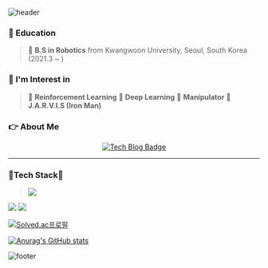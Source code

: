 
![header](https://capsule-render.vercel.app/api?type=waving&color=auto&height=250&section=header&text=Hello,%20I'm%20Dongwoo%20Son%20👋&fontSize=90&animation=fadeIn&fontAlignY=38&desc=Robotics&descAlignY=55&descAlign=72.8)

### 🌱 Education
<!-- **I am studying at the Department of Robotics of Kwangwoon University.** -->
> 🏡 **B.S in Robotics** from Kwangwoon University, Seoul, South Korea (2021.3 ~ )

### :orange_book: I'm Interest in   
> 🔎 **Reinforcement Learning**
> 🔎 **Deep Learning**
> 🔎 **Manipulator**
> 🔎 **J.A.R.V.I.S (Iron Man)**

### 👉 About Me

<div align=center>

[![Tech Blog Badge](http://img.shields.io/badge/-Tech%20blog-black?style=flat-square&logo=github&link=https://davinci-ai.tistory.com/)](https://https://dnd-qodqks.github.io/)

<!-- 나중에 추가하기
[![CV](http://img.shields.io/badge/-CV-black?style=flat-square&logo=github&link=https://davinci-ai.tistory.com/)](https://github.com/Taeyoung96/TaeyoungKim_CV/blob/master/TaeyoungKim_CV.pdf)
[![Gmail Badge](https://img.shields.io/badge/Gmail-d14836?style=flat-square&logo=Gmail&logoColor=white&link=mailto:tyoung960302@gmail.com)](mailto:tyoung960302@gmail.com)
[![Facebook Badge](https://img.shields.io/badge/facebook-1877f2?style=flat-square&logo=facebook&logoColor=white&link=https://www.facebook.com/harim.kang)](https://www.facebook.com/profile.php?id=100015469002427)
[![LinkedIn](https://img.shields.io/badge/-LinkedIn-0077b5?style=round-square&logo=linkedin&logoColor=white&link=https://www.linkedin.com/in/tae-young-kim-595692139/)](https://www.linkedin.com/in/tae-young-kim-595692139/)
-->
  
</div>


---

### 🚀**Tech Stack**🚀
  
> <img src="https://img.shields.io/badge/-A8B9CC?style=flat-square&logo=C&logoColor=white"/>
<img src="https://img.shields.io/badge/C++-00599C?style=flat-square&logo=C++&logoColor=white"/>
<img src="https://img.shields.io/badge/Python-3776AB?style=flat-square&logo=Python&logoColor=white"/>

[![Solved.ac프로필](http://mazassumnida.wtf/api/generate_badge?boj=dndqodqks)](https://solved.ac/dndqodqks)

[![Anurag's GitHub stats](https://github-readme-stats.vercel.app/api?username=dnd-qodqks)](https://github.com/anuraghazra/github-readme-stats)  

![footer](https://capsule-render.vercel.app/api?type=waving&&color=gradient&height=80&section=footer&fontSize=90)

